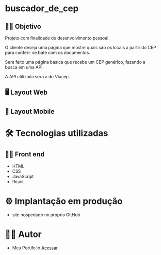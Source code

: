 # buscador_de_cep 

## 👨‍🔬 Objetivo

Projeto com finalidade de desenvolvimento pessoal.

O cliente deseja uma página que mostre quais são os locais a partir do CEP para conferir se bate com os documentos.

Sera feito uma página básica que recebe um CEP genérico, fazendo a busca em uma API. 

A API utilizada sera a do Viacep.

## 🖥 Layout Web

## 📱 Layout Mobile

# 🛠 Tecnologias utilizadas
## 👩‍💻 Front end

- HTML
- CSS
- JavaScript
- React

# ⚙ Implantação em produção
- site hospedado no proprio GitHub

# 🙋‍♂️ Autor
- Meu Portifolio <a href="https://murilobovati.github.io/portfolio/">Acessar</a>
